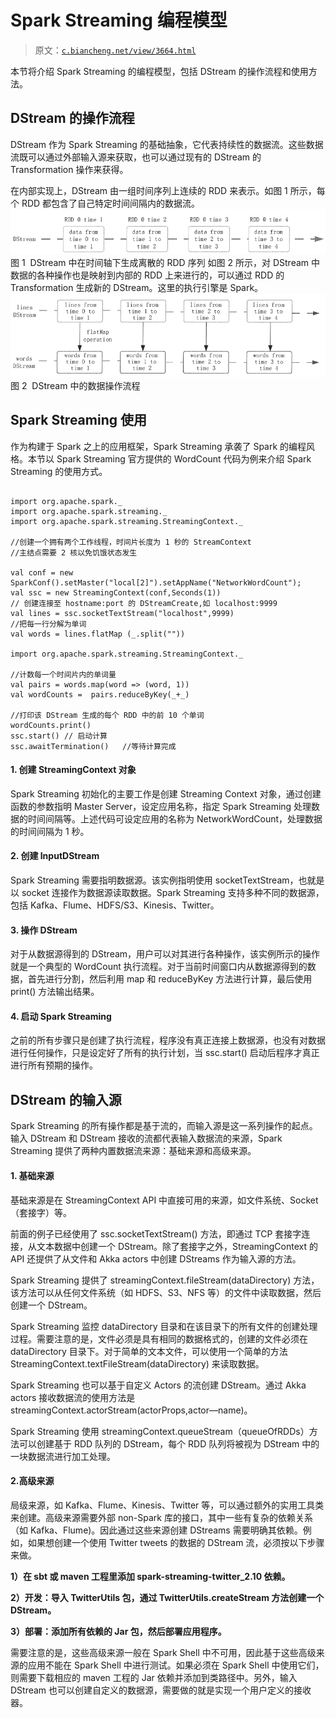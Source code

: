 # Spark Streaming 编程模型

> 原文：[`c.biancheng.net/view/3664.html`](http://c.biancheng.net/view/3664.html)

本节将介绍 Spark Streaming 的编程模型，包括 DStream 的操作流程和使用方法。

## DStream 的操作流程

DStream 作为 Spark Streaming 的基础抽象，它代表持续性的数据流。这些数据流既可以通过外部输入源来获取，也可以通过现有的 DStream 的 Transformation 操作来获得。

在内部实现上，DStream 由一组时间序列上连续的 RDD 来表示。如图 1 所示，每个 RDD 都包含了自己特定时间间隔内的数据流。![DStream 中在时间轴下生成离散的 RDD 序列](img/f5e873a084a0d4c43dd568c8c9471df5.png)
图 1  DStream 中在时间轴下生成离散的 RDD 序列
如图 2 所示，对 DStream 中数据的各种操作也是映射到内部的 RDD 上来进行的，可以通过 RDD 的 Transformation 生成新的 DStream。这里的执行引擎是 Spark。
![DStream 中的数据操作流程](img/7b1ba0b2743f608b6527d5aedbc45ae2.png)
图 2  DStream 中的数据操作流程

## Spark Streaming 使用

作为构建于 Spark 之上的应用框架，Spark Streaming 承袭了 Spark 的编程风格。本节以 Spark Streaming 官方提供的 WordCount 代码为例来介绍 Spark Streaming 的使用方式。

```

import org.apache.spark._
import org.apache.spark.streaming._
import org.apache.spark.streaming.StreamingContext._

//创建一个拥有两个工作线程，时间片长度为 1 秒的 StreamContext
//主结点需要 2 核以免饥饿状态发生

val conf = new SparkConf().setMaster("local[2]").setAppName("NetworkWordCount");
val ssc = new StreamingContext(conf,Seconds(1))
// 创建连接至 hostname:port 的 DStreamCreate,如 localhost:9999
val lines = ssc.socketTextStream("localhost",9999)
//把每一行分解为单词
val words = lines.flatMap (_.split(""))

import org.apache.spark.streaming.StreamingContext._

//计数每一个时间片内的单词量
val pairs = words.map(word => (word, 1))
val wordCounts =  pairs.reduceByKey(_+_)

//打印该 DStream 生成的每个 RDD 中的前 10 个单词
wordCounts.print()
ssc.start() // 启动计算
ssc.awaitTermination()   //等待计算完成
```

#### 1\. 创建 StreamingContext 对象

Spark Streaming 初始化的主要工作是创建 Streaming Context 对象，通过创建函数的参数指明 Master Server，设定应用名称，指定 Spark Streaming 处理数据的时间间隔等。上述代码可设定应用的名称为 NetworkWordCount，处理数据的时间间隔为 1 秒。

#### 2\. 创建 InputDStream

Spark Streaming 需要指明数据源。该实例指明使用 socketTextStream，也就是以 socket 连接作为数据源读取数据。Spark Streaming 支持多种不同的数据源，包括 Kafka、Flume、HDFS/S3、Kinesis、Twitter。

#### 3\. 操作 DStream

对于从数据源得到的 DStream，用户可以对其进行各种操作，该实例所示的操作就是一个典型的 WordCount 执行流程。对于当前时间窗口内从数据源得到的数据，首先进行分割，然后利用 map 和 reduceByKey 方法进行计算，最后使用 print() 方法输出结果。

#### 4\. 启动 Spark Streaming

之前的所有步骤只是创建了执行流程，程序没有真正连接上数据源，也没有对数据进行任何操作，只是设定好了所有的执行计划，当 ssc.start() 启动后程序才真正进行所有预期的操作。

## DStream 的输入源

Spark Streaming 的所有操作都是基于流的，而输入源是这一系列操作的起点。输入 DStream 和 DStream 接收的流都代表输入数据流的来源，Spark Streaming 提供了两种内置数据流来源：基础来源和高级来源。

#### 1\. 基础来源

基础来源是在 StreamingContext API 中直接可用的来源，如文件系统、Socket （套接字）等。

前面的例子已经使用了 ssc.socketTextStream() 方法，即通过 TCP 套接字连接，从文本数据中创建一个 DStream。除了套接字之外，StreamingContext 的 API 还提供了从文件和 Akka actors 中创建 DStreams 作为输入源的方法。

Spark Streaming 提供了 streamingContext.fileStream(dataDirectory) 方法，该方法可以从任何文件系统（如 HDFS、S3、NFS 等）的文件中读取数据，然后创建一个 DStream。

Spark Streaming 监控 dataDirectory 目录和在该目录下的所有文件的创建处理过程。需要注意的是，文件必须是具有相同的数据格式的，创建的文件必须在 dataDirectory 目录下。对于简单的文本文件，可以使用一个简单的方法 StreamingContext.textFileStream(dataDirectory) 来读取数据。

Spark Streaming 也可以基于自定义 Actors 的流创建 DStream。通过 Akka actors 接收数据流的使用方法是 streamingContext.actorStream(actorProps,actor—name)。

Spark Streaming 使用 streamingContext.queueStream（queueOfRDDs）方法可以创建基于 RDD 队列的 DStream，每个 RDD 队列将被视为 DStream 中的一块数据流进行加工处理。

#### 2.高级来源

局级来源，如 Kafka、Flume、Kinesis、Twitter 等，可以通过额外的实用工具类来创建。高级来源需要外部 non-Spark 库的接口，其中一些有复杂的依赖关系（如 Kafka、Flume)。因此通过这些来源创建 DStreams 需要明确其依赖。例如，如果想创建一个使用 Twitter tweets 的数据的 DStream 流，必须按以下步骤来做。

**1）在 sbt 或 maven 工程里添加 spark-streaming-twitter_2.10 依赖。**

**2）开发：导入 TwitterUtils 包，通过 TwitterUtils.createStream 方法创建一个 DStream。**

**3）部署：添加所有依赖的 Jar 包，然后部署应用程序。**

需要注意的是，这些高级来源一般在 Spark Shell 中不可用，因此基于这些高级来源的应用不能在 Spark Shell 中进行测试。如果必须在 Spark Shell 中使用它们，则需要下载相应的 maven 工程的 Jar 依赖并添加到类路径中。另外，输入 DStream 也可以创建自定义的数据源，需要做的就是实现一个用户定义的接收器。